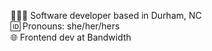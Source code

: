 👩🏻‍💻 Software developer based in Durham, NC<br/>
🆔 Pronouns: she/her/hers<br/>
🌐 Frontend dev at Bandwidth <br/>
